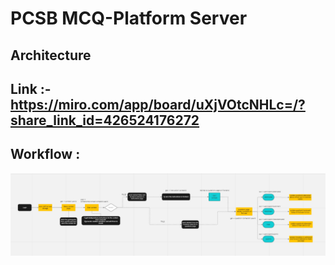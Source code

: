 # PCSB MCQ-Platform Server

## Architecture

## Link :- https://miro.com/app/board/uXjVOtcNHLc=/?share_link_id=426524176272 

## Workflow :
![Screenshot](./mcq-flow.png)
